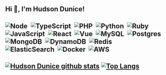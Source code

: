 ##  Hi 👋, I'm Hudson Dunice!
![Node](https://img.shields.io/badge/-Node.js-5B9856?style=flat&logoColor=fff&logo=node.js)&nbsp;
![TypeScript](https://img.shields.io/badge/-TypeScript-007ACC?style=flat&logoColor=fff&logo=typescript)&nbsp;
![PHP](https://img.shields.io/badge/-PHP-8893BE?style=flat&logoColor=fff&logo=php)&nbsp;
![Python](https://img.shields.io/badge/-Python-3776AB?style=flat&logoColor=fff&logo=python)&nbsp;
![Ruby](https://img.shields.io/badge/-Ruby-CC342D?style=flat&logoColor=fff&logo=Ruby)&nbsp;
![JavaScript](https://img.shields.io/badge/-JavaScript-FEAE32?style=flat&logoColor=000&logo=javascript)&nbsp;
![React](https://img.shields.io/badge/-React.js-000000?style=flat&&logo=React)&nbsp;
![Vue](https://img.shields.io/badge/-Vue.js-41BA82?style=flat&logoColor=fff&logo=vue.js)&nbsp;
![MySQL](https://img.shields.io/badge/-MySQL-005C84?style=flat&logoColor=fff&logo=mysql)&nbsp;
![Postgres](https://img.shields.io/badge/-Postgres-316192?style=flat&logoColor=fff&logo=Postgresql)&nbsp;
![MongoDB](https://img.shields.io/badge/-MongoDB-4EA94B?style=flat&logoColor=fff&logo=mongodb)&nbsp;
![DynamoDB](https://img.shields.io/badge/-DynamoDB-4053D6?style=flat&logoColor=fff&logo=amazondynamodb)&nbsp;
![Redis](https://img.shields.io/badge/-Redis-DD0031?style=flat&logoColor=fff&logo=redis)&nbsp;
![ElasticSearch](https://img.shields.io/badge/-ElasticSearch-00BFB2?style=flat&logoColor=fff&logo=elasticsearch)&nbsp;
![Docker](https://img.shields.io/badge/-Docker-099cec?style=flat&logoColor=fff&logo=docker)&nbsp;
![AWS](https://img.shields.io/badge/-AWS-EC902E?style=flat&logoColor=fff&logo=amazonaws)&nbsp;
---
[![Hudson Dunice github stats](https://github-readme-stats-git-masterrstaa-rickstaa.vercel.app/api?username=dunice&count_private=true&show_icons=true&theme=dracula)](https://github.com/dunice/github-readme-stats)
[![Top Langs](https://github-readme-stats-git-masterrstaa-rickstaa.vercel.app/api/top-langs/?username=dunice&layout=compact&theme=dracula&langs_count=10&hide=html)](https://github.com/dunice/github-readme-stats)
---
